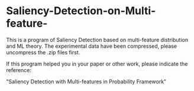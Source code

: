 # Saliency-Detection-on-Multi-feature-
This is a program of Saliency Detection based on multi-feature distribution and ML theory.
The experimental data have been compressed, please uncompress the .zip files first. 

If this program helped you in your paper or other work, please indicate the reference:

"Saliency Detection with Multi-features in Probability Framework"
